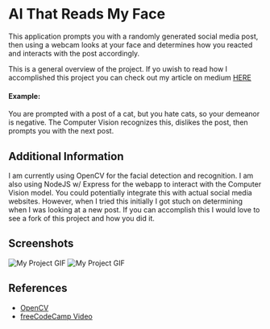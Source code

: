 
# AI That Reads My Face

This application prompts you with a randomly generated social media post, then using a webcam looks at your
face and determines how you reacted and interacts with the post accordingly.

This is a general overview of the project. If yo uwish to read how I accomplished this project you can check out my article on medium [HERE](https://medium.com/@csharpseth/my-face-liked-your-post-36af4c545df3)

#### Example:
You are prompted with a post of a cat, but you hate cats, so your demeanor is negative. The Computer Vision recognizes this, dislikes the post, then prompts you with the next post.

## Additional Information
I am currently using OpenCV for the facial detection and recognition. I am also using NodeJS w/ Express for the webapp to interact with the Computer Vision model. You could potentially integrate this with actual social media websites. However, when I tried this initially I got stuch on determining when I was looking at a new post. If you can accomplish this I would love to see a fork of this project and how you did it.

## Screenshots

<img src="https://miro.medium.com/max/1100/1*sBZi1B_mHlnegArdRsw4aQ.gif" alt="My Project GIF">
<img src="https://miro.medium.com/max/1100/1*wfOh9gFRTM00hApSEqmRFw.webp" alt="My Project GIF">

## References
 - [OpenCV](https://opencv.org/)
 - [freeCodeCamp Video](https://youtu.be/oXlwWbU8l2o)
